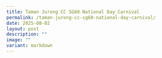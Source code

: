 ```yaml
---
title: Taman Jurong CC SG60 National Day Carnival
permalink: /taman-jurong-cc-sg60-national-day-carnival/
date: 2025-08-02
layout: post
description: ""
image: ""
variant: markdown
---
```

